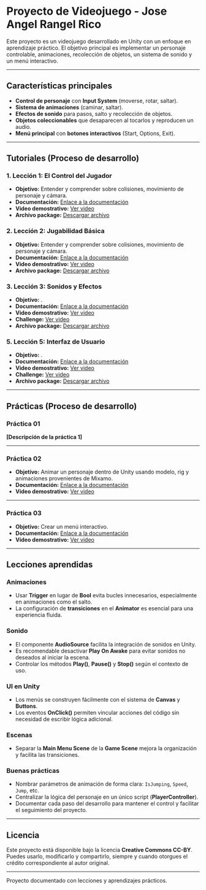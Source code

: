 # Proyecto de Videojuego - Jose Angel Rangel Rico

Este proyecto es un videojuego desarrollado en Unity con un enfoque en aprendizaje práctico. El objetivo principal es implementar un personaje controlable, animaciones, recolección de objetos, un sistema de sonido y un menú interactivo.

---

## Características principales

- **Control de personaje** con **Input System** (moverse, rotar, saltar).
- **Sistema de animaciones** (caminar, saltar).
- **Efectos de sonido** para pasos, salto y recolección de objetos.
- **Objetos coleccionables** que desaparecen al tocarlos y reproducen un audio.
- **Menú principal** con **botones interactivos** (Start, Options, Exit).

---

## Tutoriales (Proceso de desarrollo)

### 1. Lección 1: El Control del Jugador
- **Objetivo:** Entender y comprender sobre colisiones, movimiento de personaje y cámara.
- **Documentación:** [Enlace a la documentación](https://docs.google.com/document/d/17GhWPvg9m5N8NOr1JjQTFEEwiwraO8nh/edit?usp=drive_link&ouid=105520291992609403609&rtpof=true&sd=true)
- **Video demostrativo:** [Ver video](https://drive.google.com/file/d/1X3r73pwAXmXPdpKGwytD4hU-ssHnW_rh/view?usp=drive_link)
- **Archivo package:** [Descargar archivo](https://drive.google.com/file/d/1af-AxgdbNx7UfmRs6Y4_WzT_JYRQey-W/view?usp=drive_link)

### 2. Lección 2: Jugabilidad Básica
- **Objetivo:** Entender y comprender sobre colisiones, movimiento de personaje y cámara.
- **Documentación:** [Enlace a la documentación](https://docs.google.com/document/d/1RfeEr7dKQnGUsnZhdImbyx5YqDPeFNh7/edit?usp=drive_link&ouid=105520291992609403609&rtpof=true&sd=true)
- **Video demostrativo:** [Ver video](https://drive.google.com/file/d/1S0vvtZ8yx5avQodd_8Qc9wErtajQZ_zU/view?usp=drive_link)
- **Archivo package:** [Descargar archivo](https://drive.google.com/file/d/1ais7ye__7KD_znU0bbOBizssO4faBlfC/view?usp=drive_link)


### 3. Lección 3: Sonidos y Efectos
- **Objetivo:** .
- **Documentación:** [Enlace a la documentación](https://docs.google.com/document/d/1o_94rTe5hDPtQswZPT9Q4wfIXhqbUH8A/edit?usp=drive_link&ouid=105520291992609403609&rtpof=true&sd=true)
- **Video demostrativo:** [Ver video](https://drive.google.com/file/d/1RYTgmmb1cx1_huZIaKiFXZyyjMmMwvrd/view?usp=drive_link)
- **Challenge:** [Ver video](https://drive.google.com/file/d/1d1K1UoZGWNIg-Ws9cF5PgNDPAXi5r0ew/view?usp=drive_link)
- **Archivo package:** [Descargar archivo](https://drive.google.com/file/d/1nzYCCm93aTQPjclelh-tL3r2zs5o3AOd/view?usp=drive_link)

### 5. Lección 5: Interfaz de Usuario
- **Objetivo:** .
- **Documentación:** [Enlace a la documentación](https://docs.google.com/document/d/1Q_Jf9q4CrQePH7k1LEOLQs_no-1-A1_n/edit?usp=drive_link&ouid=105520291992609403609&rtpof=true&sd=true)
- **Video demostrativo:** [Ver video](https://drive.google.com/file/d/1G_Jsh7-acc82R5qijhEQdhP_MZmFWwt5/view?usp=drive_link)
- **Challenge:** [Ver video](https://drive.google.com/file/d/1sEVe2HXwF7A83CtA91q0muQG8Z4bZDvJ/view?usp=drive_link)
- **Archivo package:** [Descargar archivo](https://drive.google.com/file/d/1nzYCCm93aTQPjclelh-tL3r2zs5o3AOd/view?usp=drive_link)
---

## Prácticas (Proceso de desarrollo)

### Práctica 01

**[Descripción de la práctica 1]**  


---

### Práctica 02


- **Objetivo:** Animar un personaje dentro de Unity usando modelo, rig y animaciones provenientes de Mixamo.
- **Documentación:** [Enlace a la documentación](https://drive.google.com/file/d/1b_1PV6rCMY4_XTCXiLGxGBrcudcFOkI6/view?usp=drive_link)
- **Video demostrativo:** [Ver video](https://drive.google.com/file/d/1TieiqmMRpeAmGs0E6FwfuzUww57KlB-w/view?usp=drive_link)

---

### Práctica 03



- **Objetivo:** Crear un menú interactivo.
- **Documentación:** [Enlace a la documentación](https://docs.google.com/document/d/1O5dUwhWRA6sA626mP2FwNq19qmoxUrCf/edit?usp=drive_link&ouid=105520291992609403609&rtpof=true&sd=true)
- **Video demostrativo:** [Ver video](https://drive.google.com/file/d/1Qxb9T2IfdG0tX_56TiVerKQWZXbesu3R/view?usp=drive_link)

---

## Lecciones aprendidas

### Animaciones
- Usar **Trigger** en lugar de **Bool** evita bucles innecesarios, especialmente en animaciones como el salto.
- La configuración de **transiciones** en el **Animator** es esencial para una experiencia fluida.

### Sonido
- El componente **AudioSource** facilita la integración de sonidos en Unity.
- Es recomendable desactivar **Play On Awake** para evitar sonidos no deseados al iniciar la escena.
- Controlar los métodos **Play()**, **Pause()** y **Stop()** según el contexto de uso.

### UI en Unity
- Los menús se construyen fácilmente con el sistema de **Canvas** y **Buttons**.
- Los eventos **OnClick()** permiten vincular acciones del código sin necesidad de escribir lógica adicional.

### Escenas
- Separar la **Main Menu Scene** de la **Game Scene** mejora la organización y facilita las transiciones.

### Buenas prácticas
- Nombrar parámetros de animación de forma clara: `IsJumping`, `Speed`, `Jump`, etc.
- Centralizar la lógica del personaje en un único script (**PlayerController**).
- Documentar cada paso del desarrollo para mantener el control y facilitar el seguimiento del proyecto.

---

## Licencia

Este proyecto está disponible bajo la licencia **Creative Commons CC-BY**.  
Puedes usarlo, modificarlo y compartirlo, siempre y cuando otorgues el crédito correspondiente al autor original.

---

Proyecto documentado con lecciones y aprendizajes prácticos.
